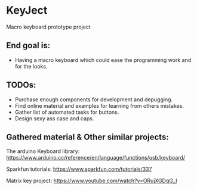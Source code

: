 # KeyJect

Macro keyboard prototype project

## End goal is:

- Having a macro keyboard which could ease the programming work and for the looks.

## TODOs:

- Purchase enough components for development and depugging.
- Find online material and examples for learning from others mistakes.
- Gather list of automated tasks for buttons.
- Design sexy ass case and caps.

## Gathered material & Other similar projects:

The arduino Keyboard library:
https://www.arduino.cc/reference/en/language/functions/usb/keyboard/

Sparkfun tutorials:
https://www.sparkfun.com/tutorials/337

Matrix key project:
https://www.youtube.com/watch?v=ORujXGDqG_I
